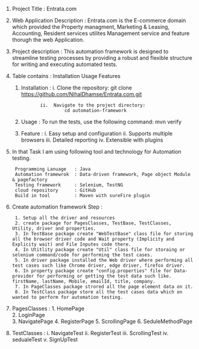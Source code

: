 1. Project Title  : Entrata.com

2. Web Application Description : Entrata.com is the E-commerce domain which provided the Property managment, Marketing & Leasing, Accounting, Resident services utilites Management service and feature thorugh the web Application.

3. Project description : This automation framework is designed to streamline testing processes by providing a robust and flexible structure for writing and executing automated tests.

4. Table contains : 
              Installation 
                Usage
                Features
   
     1. Installation :
                   i. Clone the repository:
                            git clone https://github.com/NihalDhamse/Entrata.com.git

                   ii.  Navigate to the project directory:
                            cd automation-framework

    2. Usage       :   To run the tests, use the following command:
                             mvn verify

    3. Feature     :   i.  Easy setup and configuration
                       ii. Supports multiple browsers
                      iii. Detailed reporting
                      iv. Extensible with plugins                    
            

5. In that Task I am using following tool and technology for Automation testing.  

        Programming Lanuage   : Java
        Automation framewrok  : Data-driven framework, Page object Module & pagefactory
        Testing framework     : Selenium, TestNG
        cloud repository      : GitHub
        Build in tool         : Maven with sureFire plugin


7. Create automation framework Step :

        1. Setup all the driver and resources 
        2. create package for PagesClasses, TestBase, TestClasses, Utility, driver and properties.
        3. In TestBase package create "WebTestBase" class file for storing all the browser driver code and Wait property (Implicity and Explicity wait) and File Inputes code there.
        4. In Utitlity package create "Util" class file for storaing or selenium command/code for performing the test cases.
        5. In driver package installed the Web driver where performing all test cases such like Chrome driver, edge driver, firefox driver.
        6. In property package create "config.properties" file for Data-provider for performing or getting the test data such like. firstName, lastName, Mobile, emailId, title, company.
        7. In PageClasses package strored all the page element data on it.
        8. In TestClass package store all the test cases data which on wanted to perform for automation testing.

8. PagesClasses :
        1. HomePage   
        2. LoginPage  
        3. NavigatePage
        4. RegisterPage
        5. ScrollingPage
        6. SeduleMethodPage

9. TestClasses :
        i. NavigateTest
       ii. RegisterTest
      iii. ScrollingTest
       iv. sedualeTest
        v. SignUpTest  

